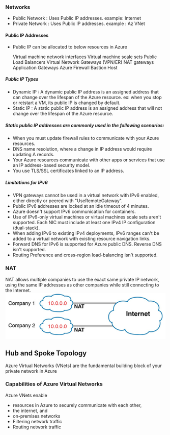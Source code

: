 ### Networks
 - Public Network : Uses Public IP addresses. example: Internet
 - Private Network : Uses Public IP addresses. example : Az VNet

#### Public IP Addresses
 - Public IP can be allocated to below resources in Azure

    Virtual machine network interfaces
    Virtual machine scale sets
    Public Load Balancers
    Virtual Network Gateways (VPN/ER)
    NAT gateways
    Application Gateways
    Azure Firewall
    Bastion Host

##### Public IP Types
 - Dynamic IP : A dynamic public IP address is an assigned address that can change over the lifespan of the Azure resource. ex: when you stop or retstart a VM, its public IP is changed by default.
 - Static IP : A static public IP address is an assigned address that will not change over the lifespan of the Azure resource. 


##### Static public IP addresses are commonly used in the following scenarios:
- When you must update firewall rules to communicate with your Azure resources.
- DNS name resolution, where a change in IP address would require updating A records.
- Your Azure resources communicate with other apps or services that use an IP address-based security model.
- You use TLS/SSL certificates linked to an IP address.

##### Limitations for IPv6
- VPN gateways cannot be used in a virtual network with IPv6 enabled, either directly or peered with "UseRemoteGateway".
- Public IPv6 addresses are locked at an idle timeout of 4 minutes.
- Azure doesn't support IPv6 communication for containers.
- Use of IPv6-only virtual machines or virtual machines scale sets aren't supported. Each NIC must include at least one IPv4 IP configuration (dual-stack).
- When adding IPv6 to existing IPv4 deployments, IPv6 ranges can't be added to a virtual network with existing resource navigation links.
- Forward DNS for IPv6 is supported for Azure public DNS. Reverse DNS isn't supported.
- Routing Preference and cross-region load-balancing isn't supported.

### NAT
NAT allows multiple companies to use the exact same private IP network, using the same IP addresses as other companies while still connecting to the Internet. 
![NAT!](/networking/az-networks/images/NAT.PNG)

## Hub and Spoke Topology

Azure Virtual Networks (VNets) are the fundamental building block of your private network in Azure

### Capabilities of Azure Virtual Networks

Azure VNets enable 
- resources in Azure to securely communicate with each other, 
- the internet, and 
- on-premises networks 
- Filtering network traffic
- Routing network traffic


